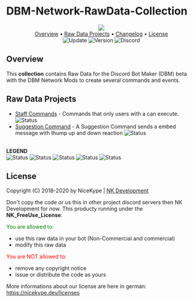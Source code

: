 # DBM-Network-RawData-Collection
<p align="center">
  <img src="https://img.shields.io/badge/%20DBM Raw Data Collection%20-8c0808.svg?style=for-the-badge"><br>
  <a href="https://github.com/NiceKype/nicebot/tree/master#overview">Overview</a> •
  <a href="https://github.com/NiceKype/nicebot/tree/master#raw-data-projects">Raw Data Projects</a> •
  <a href="https://github.com/NiceKype/nicebot/blob/master/CHANGELOG.md">Changelog</a> •
  <a href="https://github.com/NiceKype/nicebot/tree/master#license">License</a><br>
  <img src="https://img.shields.io/badge/Last%20Update-06.04.2020-272727.svg" alt="Update">
  <img src="https://img.shields.io/badge/Version-1.0.1-blue.svg" alt="Version">
  <img src="https://discordapp.com/api/guilds/599013820513648640/widget.png" alt="Discord" href="https://nicekype.dev/discord">
</p>

## Overview
This **collection** contains Raw Data for the Discord Bot Maker (DBM) beta with the DBM Network Mods to create several commands and events.

## Raw Data Projects
- [Staff Commands](/Admin%20Commands) - Commands that only users with a  can execute. <img src="https://img.shields.io/badge/Status-Ready-43cc11.svg" alt="Status">
- [Suggestion Command](/Suggestion%20Command) - A Suggestion Command sends a embed message with thump up and down reaction <img src="https://img.shields.io/badge/Status-In Planing-blue.svg" alt="Status">

<br>**LEGEND**<br>
<img src="https://img.shields.io/badge/Status-Ready-43cc11.svg" alt="Status">
<img src="https://img.shields.io/badge/Status-WIP-ed6f00.svg" alt="Status">
<img src="https://img.shields.io/badge/Status-In Planing-blue.svg" alt="Status">
<img src="https://img.shields.io/badge/Status-Buggy-ab1cb8.svg" alt="Status">
<img src="https://img.shields.io/badge/Status-Canceled-ff0000.svg" alt="Status">

## License

Copyright (C) 2018-2020 by NiceKype | [NK Development](https://nicekype.dev)

Don't copy the code or us this in other project discord servers then NK Development for now.
This producty running under the **NK_FreeUse_License**:

<a style="color:green;">You are allowed to:</a>
- use this raw data in your bot (Non-Commercial and commercial)
- modify this raw data

<a style="color:red;">You are NOT allowed to:</a>

- remove any copyright notice
- issue or distribute the code as yours

More informations about our license are here in german: https://nicekype.dev/licenses
